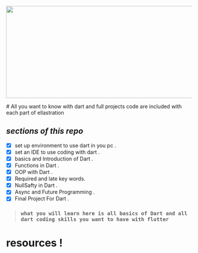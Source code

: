 

<p align="center" >
<img src="https://user-images.githubusercontent.com/95125518/179025235-c5a12ccc-1896-4c6c-b975-94e318e00b85.png" width="600" height="250" />
</p>
# All you want to know with dart and full projects code are included with each part of ellastration

## **_sections of this repo_**

- [x] set up environment to use dart in you pc .
- [x] set an IDE to use coding with dart .
- [x] basics and Introduction of Dart .
- [x] Functions in Dart .
- [x] OOP with Dart .
- [x] Required and late key words.
- [x] NullSafty in Dart .
- [x] Async and Future Programming .
- [x] Final Project For Dart .

> ### `what you will learn here is all basics of Dart and all dart coding skills you want to have with flutter`

# resources !
